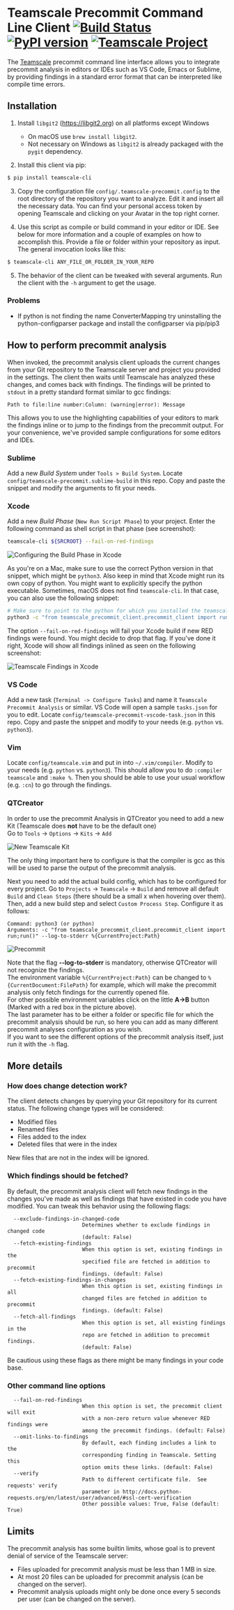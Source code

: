 # Teamscale Precommit Command Line Client [![Build Status](https://travis-ci.org/cqse/teamscale-cli.svg?branch=master)](https://travis-ci.org/cqse/teamscale-cli) [![PyPI version](https://badge.fury.io/py/teamscale-cli.svg)](https://badge.fury.io/py/teamscale-cli) [![Teamscale Project](https://img.shields.io/badge/teamscale-teamscale--cli-brightgreen.svg)](https://demo.teamscale.com/activity.html#/teamscale-cli)
The [Teamscale](https://teamscale.com) precommit command line interface allows you to integrate precommit analysis in editors or IDEs such as VS Code, Emacs or Sublime, by providing findings in a standard error format that can be interpreted like compile time errors.


## Installation

1. Install `libgit2` (https://libgit2.org) on all platforms except Windows
    - On macOS use `brew install libgit2`.
    - Not necessary on Windows as `libgit2` is already packaged with the `pygit` dependency.

2. Install this client via pip:
 ```bash
 $ pip install teamscale-cli
 ```

3. Copy the configuration file `config/.teamscale-precommit.config` to the root directory of the repository you want to analyze. Edit it and insert all the necessary data. You can find your personal access token by opening Teamscale and clicking on your Avatar in the top right corner.

4. Use this script as compile or build command in your editor or IDE. See below for more information and a couple of examples on how to accomplish this. Provide a file or folder within your repository as input. The general invocation looks like this:

 ```bash
 $ teamscale-cli ANY_FILE_OR_FOLDER_IN_YOUR_REPO
 ```

5. The behavior of the client can be tweaked with several arguments. Run the client with the `-h` argument to get the usage.

### Problems
- If python is not finding the name ConverterMapping try uninstalling the python-configparser package and install the configparser via pip/pip3

## How to perform precommit analysis

When invoked, the precommit analysis client uploads the current changes from your Git repository to the Teamscale server and project you provided in the settings. The client then waits until Teamscale has analyzed these changes, and comes back with findings.
The findings will be printed to `stdout` in a pretty standard format similar to gcc findings:

`Path to file:line number:Column: (warning|error): Message`

This allows you to use the highlighting capabilities of your editors to mark the findings inline or to jump to the findings from the precommit output. For your convenience, we've provided sample configurations for some editors and IDEs.

### Sublime

Add a new *Build System* under `Tools > Build System`. Locate `config/teamscale-precommit.sublime-build` in this repo. Copy and paste the snippet and modify the arguments to fit your needs.

### Xcode

Add a new *Build Phase* (`New Run Script Phase`) to your project. Enter the following command as shell script in that phase (see screenshot):

```bash
teamscale-cli ${SRCROOT} --fail-on-red-findings
```

![Configuring the Build Phase in Xcode](config/xcode_1.png)

As you're on a Mac, make sure to use the correct Python version in that snippet, which might be `python3`. Also keep in mind that Xcode might run its own copy of python. You might want to explicitly specify the python executable.
Sometimes, macOS does not find `teamscale-cli`. In that case, you can also use the following snippet:

```bash
# Make sure to point to the python for which you installed the teamscale-cli.
python3 -c "from teamscale_precommit_client.precommit_client import run;run()" ${SRCROOT} --fail-on-red-findings
```

The option `--fail-on-red-findings` will fail your Xcode build if new RED findings were found. You might decide to drop that flag. If you've done it right, Xcode will show all findings inlined as seen on the following screenshot:

![Teamscale Findings in Xcode](config/xcode_2.png)

### VS Code

Add a new task (`Terminal -> Configure Tasks`) and name it `Teamscale Precommit Analysis` or similar. VS Code will open a sample `tasks.json` for you to edit. Locate `config/teamscale-precommit-vscode-task.json` in this repo. Copy and paste the snippet and modify to your needs (e.g. `python` vs. `python3`).

### Vim

Locate `config/teamscale.vim` and put in into `~/.vim/compiler`. Modify to your needs (e.g. `python` vs. `python3`).
This should allow you to do `:compiler teamscale` and `:make %`. Then you should be able to use your usual workflow (e.g. `:cn`) to go through the findings.

### QTCreator
In order to use the precommit Analysis in QTCreator you need to add a new Kit (Teamscale does **not** have to be the default one)  
Go to `Tools` -> `Options` -> `Kits` -> `Add`

![New Teamscale Kit](config/qtcreator_1.png)

The only thing important here to configure is that the compiler is gcc as this will be used to parse the output of the precommit analysis.

Next you need to add the actual build config, which has to be configured for every project. Go to `Projects` -> `Teamscale` -> `Build` and remove all default `Build` and `Clean Steps` (there should be a small x when hovering over them).
Then, add a new build step and select `Custom Process Step`.
Configure it as follows:
```
Command: python3 (or python)
Arguments: -c "from teamscale_precommit_client.precommit_client import run;run()" --log-to-stderr %{CurrentProject:Path}
```

![Precommit](config/qtcreator_2.png)

Note that the flag **--log-to-stderr** is mandatory, otherwise QTCreator will not recognize the findings.  
The environment variable `%{CurrentProject:Path}` can be changed to `%{CurrentDocument:FilePath}` for example, which will make the precommit analysis only fetch findings for the currently opened file.  
For other possible environment variables click on the little **A->B** button (Marked with a red box in the picture above).  
The last parameter has to be either a folder or specific file for which the precommit analysis should be run, so here you can add as many different precommit analyses configuration as you wish.  
If you want to see the different options of the precommit analysis itself, just run it with the `-h` flag.

## More details

### How does change detection work?

The client detects changes by querying your Git repository for its current status. The following change types will be considered:

- Modified files
- Renamed files
- Files added to the index
- Deleted files that were in the index

New files that are not in the index will be ignored.

### Which findings should be fetched?

By default, the precommit analysis client will fetch new findings in the changes you've made as well as findings that have existed in code you have modified. You can tweak this behavior using the following flags:

```
  --exclude-findings-in-changed-code
                        Determines whether to exclude findings in changed code
                        (default: False)
  --fetch-existing-findings
                        When this option is set, existing findings in the
                        specified file are fetched in addition to precommit
                        findings. (default: False)
  --fetch-existing-findings-in-changes
                        When this option is set, existing findings in all
                        changed files are fetched in addition to precommit
                        findings. (default: False)
  --fetch-all-findings
                        When this option is set, all existing findings in the
                        repo are fetched in addition to precommit findings.
                        (default: False)
```

Be cautious using these flags as there might be many findings in your code base.

### Other command line options

```
  --fail-on-red-findings
                        When this option is set, the precommit client will exit
                        with a non-zero return value whenever RED findings were
                        among the precommit findings. (default: False)
  --omit-links-to-findings
                        By default, each finding includes a link to the
                        corresponding finding in Teamscale. Setting this
                        option omits these links. (default: False)
  --verify
                        Path to different certificate file.  See requests' verify
                        parameter in http://docs.python-requests.org/en/latest/user/advanced/#ssl-cert-verification
                        Other possible values: True, False (default: True)
```

## Limits

The precommit analysis has some builtin limits, whose goal is to prevent denial of service of the Teamscale server:

- Files uploaded for precommit analysis must be less than 1 MB in size.
- At most 20 files can be uploaded for precommit analysis (can be changed on the server).
- Precommit analysis uploads might only be done once every 5 seconds per user (can be changed on the server).
